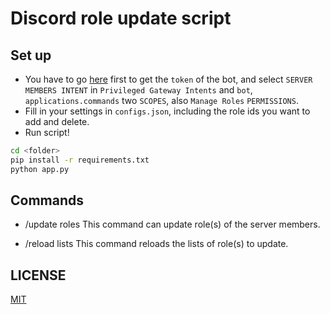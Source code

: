 # Discord role update script

## Set up
- You have to go [here](https://discord.com/developers/applications) first to get the `token` of the bot,  and select `SERVER MEMBERS INTENT` in `Privileged Gateway Intents` and `bot`, `applications.commands` two `SCOPES`, also `Manage Roles` `PERMISSIONS`.
- Fill in your settings in `configs.json`, including the role ids you want to add and delete.
- Run script!

``` sh
cd <folder>
pip install -r requirements.txt
python app.py
```

## Commands

- /update roles
This command can update role(s) of the server members.

- /reload lists
This command reloads the lists of role(s) to update.

## LICENSE
[MIT](LICENSE)
